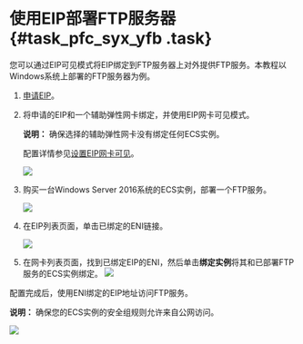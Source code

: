 # 使用EIP部署FTP服务器 {#task_pfc_syx_yfb .task}

您可以通过EIP可见模式将EIP绑定到FTP服务器上对外提供FTP服务。本教程以Windows系统上部署的FTP服务器为例。

1.  [申请EIP](intl.zh-CN/用户指南/申请EIP.md#)。 
2.  将申请的EIP和一个辅助弹性网卡绑定，并使用EIP网卡可见模式。 

    **说明：** 确保选择的辅助弹性网卡没有绑定任何ECS实例。

    配置详情参见[设置EIP网卡可见](intl.zh-CN/用户指南/设置EIP网卡可见.md#)。

    ![](http://static-aliyun-doc.oss-cn-hangzhou.aliyuncs.com/assets/img/66339/154503430333631_zh-CN.png)

3.  购买一台Windows Server 2016系统的ECS实例，部署一个FTP服务。 

    ![](http://static-aliyun-doc.oss-cn-hangzhou.aliyuncs.com/assets/img/66339/154503430333630_zh-CN.png)

4.  在EIP列表页面，单击已绑定的ENI链接。 

    ![](http://static-aliyun-doc.oss-cn-hangzhou.aliyuncs.com/assets/img/65386/154503430333382_zh-CN.png)

5.  在网卡列表页面，找到已绑定EIP的ENI，然后单击**绑定实例**将其和已部署FTP服务的ECS实例绑定。 ![](http://static-aliyun-doc.oss-cn-hangzhou.aliyuncs.com/assets/img/66339/154503430333632_zh-CN.png) 

配置完成后，使用ENI绑定的EIP地址访问FTP服务。

**说明：** 确保您的ECS实例的安全组规则允许来自公网访问。

![](http://static-aliyun-doc.oss-cn-hangzhou.aliyuncs.com/assets/img/66339/154503430333633_zh-CN.png)

